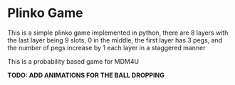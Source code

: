 # Plinko Game
This is a simple plinko game implemented in python, there are 8 layers with the last layer being 9 slots, 0 in the middle, 
the first layer has 3 pegs, and the number of pegs increase by 1 each layer in a staggered manner

This is a probability based game for MDM4U

**TODO: ADD ANIMATIONS FOR THE BALL DROPPING**